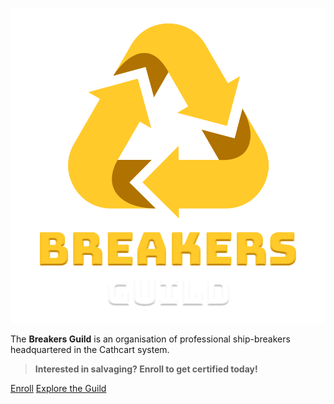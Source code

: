 ![Breakers Guild](_media/logo.png)

The **Breakers Guild** is an organisation of professional ship-breakers headquartered in the Cathcart system.

> **Interested in salvaging? Enroll to get certified today!**

[Enroll](https://robertsspaceindustries.com/orgs/BREAKER)
[Explore the Guild](/about)

